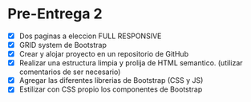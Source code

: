 # Pre-Entrega 2

- [x] Dos paginas a eleccion FULL RESPONSIVE
- [x] GRID system de Bootstrap
- [x] Crear y alojar proyecto en un repositorio de GitHub
- [x] Realizar una estructura limpia y prolija de HTML semantico. (utilizar comentarios de ser necesario)
- [x] Agregar las diferentes librerias de Bootstrap (CSS y JS)
- [x] Estilizar con CSS propio los componentes de Bootstrap
